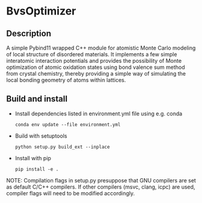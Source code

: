 # BvsOptimizer

## Description

A simple Pybind11 wrapped C++ module for atomistic Monte Carlo
modeling  of local structure of disordered materials. It
implements a few simple interatomic interaction potentials
and provides the possibility of Monte optimization of atomic
oxidation states using bond valence sum method from crystal
chemistry, thereby providing a simple way of simulating the
local bonding geometry of atoms within lattices.

## Build and install
 - Install dependencies listed in environment.yml file using e.g. conda

   `conda env update --file environment.yml`

 - Build with setuptools

   `python setup.py build_ext --inplace`

 - Install with pip

   `pip install -e .`


NOTE: Compilation flags in setup.py presuppose that GNU compilers
are set as default C/C++ compilers. If other compilers (msvc,
clang, icpc) are used, compiler flags will need to be modified
accordingly.



